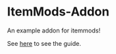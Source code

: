 # ItemMods-Addon
An example addon for itemmods!

See [here](https://itemmods.linwood.dev/docs/api/create-addons) to see the guide.
